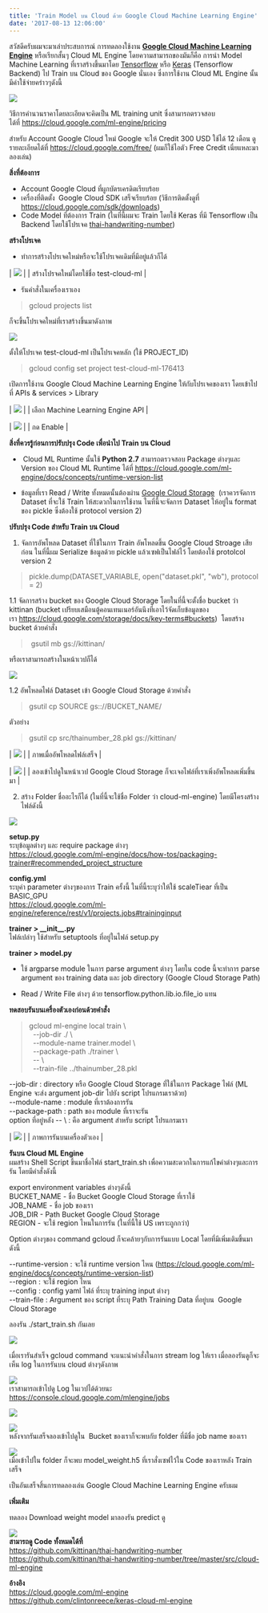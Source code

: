 ```yaml
---
title: 'Train Model บน Cloud ด้วย Google Cloud Machine Learning Engine'
date: '2017-08-13 12:06:00'
---
```


สวัสดีครับผมจะมาเล่าประสบการณ์ การทดลองใช้งาน [**Google Cloud Machine Learning Engine**](https://cloud.google.com/ml-engine/) หรือเรียกสั้นๆ Cloud ML Engine โดยความสามารถของมันก็คือ การนำ Model Machine Learning ที่เราสร้างขึ้นมาโดย [Tensorflow](https://www.tensorflow.org/) หรือ [Keras](https://keras.io/) (Tensorflow Backend) ไป Train บน Cloud ของ Google นั่นเอง ซึ่งการใช้งาน Cloud ML Engine นั้นมีค่าใช้จ่ายคร่าวๆดังนี้  
  
   
[![](https://3.bp.blogspot.com/-ghbCz1e90j0/WYxMvtczNiI/AAAAAAAA0nE/TtV_h2HCgDMgmKxfPKb54Qsf8CwxIKr_wCLcBGAs/s640/Screenshot%2Bat%2B2017-08-10%2B19-08-14.png)](https://3.bp.blogspot.com/-ghbCz1e90j0/WYxMvtczNiI/AAAAAAAA0nE/TtV_h2HCgDMgmKxfPKb54Qsf8CwxIKr_wCLcBGAs/s1600/Screenshot%2Bat%2B2017-08-10%2B19-08-14.png)  
   
 วิธีการคำนวนราคาโดยละเอียดจะคิดเป็น ML training unit ซึ่งสามารถตรวจสอบได้ที่ <https://cloud.google.com/ml-engine/pricing>  
  
สำหรับ Account Google Cloud ใหม่ Google จะให้ Credit 300 USD ใช้ได้ 12 เดือน ดูรายละเอียดได้ที่ <https://cloud.google.com/free/> (ผมก็ใช้ไอตัว Free Credit เนี่ยแหละมาลองเล่น)  
  
 **สิ่งที่ต้องการ**  
  
- Account Google Cloud ที่ผูกบัตรเครดิตเรียบร้อย  
- เครื่องที่ติดตั้ง  Google Cloud SDK เสร็จเรียบร้อย (วิธีการติดตั้งดูที่ <https://cloud.google.com/sdk/downloads>)  
- Code Model ที่ต้องการ Train (ในที่นี้ผมจะ Train โดยใช้ Keras ที่มี Tensorflow เป็น Backend โดยใช้โปรเจค [thai-handwriting-number](https://github.com/kittinan/thai-handwriting-number))  
  
**สร้างโปรเจค**  
  
- ทำการสร้างโปรเจคใหม่หรือจะใช้โปรเจคเดิมที่มีอยู่แล้วก็ได้  
  


| [![](https://1.bp.blogspot.com/-FgpPaZZVufs/WYxm9AYL72I/AAAAAAAA0nc/EWnvYtDOmcwk0AQgPBMIFUeJDpOsYedBACLcBGAs/s1600/Screenshot%2Bat%2B2017-08-10%2B20-59-16.png)](https://1.bp.blogspot.com/-FgpPaZZVufs/WYxm9AYL72I/AAAAAAAA0nc/EWnvYtDOmcwk0AQgPBMIFUeJDpOsYedBACLcBGAs/s1600/Screenshot%2Bat%2B2017-08-10%2B20-59-16.png) |
| สร้างโปรจคใหม่โดยใช้ชื่อ test-cloud-ml |

  
- รันคำสั่งในเครื่องเราเอง  
  

> gcloud projects list

  
ก็จะขึ้นโปรเจคใหม่ที่เราสร้างขึ้นมาดังภาพ  
  
[![](https://4.bp.blogspot.com/-odVVsQQqgn4/WYxo-Oit6wI/AAAAAAAA0no/GrMYC3X9auEZ-gxHO9wB5zy7ZhTEd53PACLcBGAs/s640/Screenshot%2Bat%2B2017-08-10%2B21-06-31.png)](https://4.bp.blogspot.com/-odVVsQQqgn4/WYxo-Oit6wI/AAAAAAAA0no/GrMYC3X9auEZ-gxHO9wB5zy7ZhTEd53PACLcBGAs/s1600/Screenshot%2Bat%2B2017-08-10%2B21-06-31.png)  
  
ตั้งให้โปรเจค test-cloud-ml เป็นโปรเจคหลัก (ใช้ PROJECT\_ID)  
  

> gcloud config set project test-cloud-ml-176413

  
เปิดการใช้งาน Google Cloud Machine Learning Engine ให้กับโปรเจคของเรา โดยเข้าไปที่ APIs & services > Library  
  


| [![](https://2.bp.blogspot.com/-gdxbkOybfYs/WY5v1MwrSmI/AAAAAAAA0xU/McytEFTAXxQ76r_AHXVYoIeRzXgJ6UTJwCLcBGAs/s640/Screenshot%2Bat%2B2017-08-11%2B16-57-10.png)](https://2.bp.blogspot.com/-gdxbkOybfYs/WY5v1MwrSmI/AAAAAAAA0xU/McytEFTAXxQ76r_AHXVYoIeRzXgJ6UTJwCLcBGAs/s1600/Screenshot%2Bat%2B2017-08-11%2B16-57-10.png) |
| เลือก Machine Learning Engine API |

  


| [![](https://1.bp.blogspot.com/-fsOLbygwdHM/WY5v2L3o3II/AAAAAAAA0xY/5mFMAyEo6hc_ax36NXEdtpE5_R0DJ9THACLcBGAs/s640/Screenshot%2Bat%2B2017-08-11%2B16-57-33.png)](https://1.bp.blogspot.com/-fsOLbygwdHM/WY5v2L3o3II/AAAAAAAA0xY/5mFMAyEo6hc_ax36NXEdtpE5_R0DJ9THACLcBGAs/s1600/Screenshot%2Bat%2B2017-08-11%2B16-57-33.png) |
| กด Enable |

  
 **สิ่งที่ควรรู้ก่อนการปรับปรุง Code เพื่อนำไป Train บน Cloud**  
 -  Cloud ML Runtime นั้นใช้ **Python 2.7** สามารถตรวจสอบ Package ต่างๆและ Version ของ Cloud ML Runtime ได้ที่ <https://cloud.google.com/ml-engine/docs/concepts/runtime-version-list>  
  
- ข้อมูลที่เรา Read / Write ทั้งหมดนั้นต้องผ่าน [Google Cloud Storage](https://cloud.google.com/storage/)  (เราควรจัดการ Dataset ที่จะใช้ Train ให้สะดวกในการใช้งาน ในที่นี้จะจัดการ Dataset ให้อยู่ใน format ของ pickle ซึ่งต้องใช้ protocol version 2)  
  
**ปรับปรุง Code สำหรับ Train บน Cloud**  
  
1. จัดการอัพโหลด Dataset ที่ใช้ในการ Train อัพโหลดขึ้น Google Cloud Stroage เสียก่อน ในที่นี้ผม Serialize ข้อมูลด้วย pickle แล้วเซฟเป็นไฟล์ไว้ โดยต้องใช้ protolcol version 2  
  

> pickle.dump(DATASET\_VARIABLE, open("dataset.pkl", "wb"), protocol = 2)

  
1.1 จัดการสร้าง bucket ของ Google Cloud Storage โดยในที่นี้จะตั้งชื่อ bucket ว่า kittinan (bucket เปรียบเสมือนตู้คอนเทนเนอร์อันนึงที่เอาไว้จัดเก็บข้อมูลของเรา <https://cloud.google.com/storage/docs/key-terms#buckets>)  โดยสร้าง bucket ด้วยคำสั่ง  
  

>  gsutil mb gs://kittinan/

หรือเราสามารถสร้างในหน้าเวปก็ได้  
  
[![](https://2.bp.blogspot.com/-UgXUlEF0-FU/WY2DVxwzdtI/AAAAAAAA0ro/N5KBPoE72PQt90zCocIWoTCQ3S2f6q-SwCLcBGAs/s640/Screenshot%2Bat%2B2017-08-11%2B17-13-26.png)](https://2.bp.blogspot.com/-UgXUlEF0-FU/WY2DVxwzdtI/AAAAAAAA0ro/N5KBPoE72PQt90zCocIWoTCQ3S2f6q-SwCLcBGAs/s1600/Screenshot%2Bat%2B2017-08-11%2B17-13-26.png)  
  
1.2 อัพโหลดไฟล์ Dataset เข้า Google Cloud Storage ด้วยคำสั่ง  
  

> gsutil cp SOURCE gs:://BUCKET\_NAME/

ตัวอย่าง  

> gsutil cp src/thainumber\_28.pkl gs://kittinan/



| [![](https://2.bp.blogspot.com/-7Tu4rpeiFGY/WY2FDucWZTI/AAAAAAAA0r4/cEvtg0UinS4o2wPlVRatLZdQ-8IGzxUgACLcBGAs/s640/Screenshot%2Bat%2B2017-08-11%2B17-20-22.png)](https://2.bp.blogspot.com/-7Tu4rpeiFGY/WY2FDucWZTI/AAAAAAAA0r4/cEvtg0UinS4o2wPlVRatLZdQ-8IGzxUgACLcBGAs/s1600/Screenshot%2Bat%2B2017-08-11%2B17-20-22.png) |
| ภาพเมื่ออัพโหลดไฟล์เสร็จ |

  


| [![](https://3.bp.blogspot.com/-gmzoMc1GyN0/WY2FDulFAhI/AAAAAAAA0r0/3KPI8lUutvQmtOA46_DwUgXGOnQgnYGMwCLcBGAs/s640/Screenshot%2Bat%2B2017-08-11%2B17-20-50.png)](https://3.bp.blogspot.com/-gmzoMc1GyN0/WY2FDulFAhI/AAAAAAAA0r0/3KPI8lUutvQmtOA46_DwUgXGOnQgnYGMwCLcBGAs/s1600/Screenshot%2Bat%2B2017-08-11%2B17-20-50.png) |
| ลองเข้าไปดูในหน้าเวป Google Cloud Storage ก็จะเจอไฟล์ที่เราเพิ่งอัพโหลดเพิ่มขึ้นมา |

  
  
2. สร้าง Folder ชื่ออะไรก็ได้ (ในที่นี้จะใช้ชื่อ Folder ว่า cloud-ml-engine) โดยมีโครงสร้างไฟล์ดังนี้  
  
[![](https://3.bp.blogspot.com/-LPBb2YGLf-I/WY5-3yyqX5I/AAAAAAAA0x8/XgXFY8ZFvawtwiHagNzIckEjgnktBY50QCLcBGAs/s1600/Screenshot%2Bat%2B2017-08-12%2B11-06-32.png)](https://3.bp.blogspot.com/-LPBb2YGLf-I/WY5-3yyqX5I/AAAAAAAA0x8/XgXFY8ZFvawtwiHagNzIckEjgnktBY50QCLcBGAs/s1600/Screenshot%2Bat%2B2017-08-12%2B11-06-32.png)  
  
**setup.py**  
ระบุข้อมูลต่างๆ และ require package ต่างๆ  
<https://cloud.google.com/ml-engine/docs/how-tos/packaging-trainer#recommended_project_structure>  
  
   
**config.yml**  
ระบุค่า parameter ต่างๆของการ Train ครั้งนี้ ในที่นี้ระบุว่าให้ใช้ scaleTiear ที่เป็น BASIC\_GPU  
<https://cloud.google.com/ml-engine/reference/rest/v1/projects.jobs#traininginput>  
  
 **trainer > \_\_init\_\_.py**  
ไฟล์เปล่าๆ ใช้สำหรับ setuptools ที่อยู่ในไฟล์ setup.py   
  
**trainer > model.py**  
- ใช้ argparse module ในการ parse argument ต่างๆ โดยใน code นี้จะทำการ parse argument ของ training data และ job directory (Google Cloud Storage Path)  
  
- Read / Write File ต่างๆ ด้วย tensorflow.python.lib.io.file\_io แทน  
  
   
**ทดสอบรันบนเครื่องตัวเองก่อนด้วยคำสั่ง**  
  

> gcloud ml-engine local train \  
>   --job-dir ./ \  
>   --module-name trainer.model \  
>   --package-path ./trainer \  
>   -- \  
>   --train-file ../thainumber\_28.pkl

--job-dir : directory หรือ Google Cloud Storage ที่ใช้ในการ Package ไฟล์ (ML Engine จะส่ง argument job-dir ไปยัง script โปรแกรมเราด้วย)  
--module-name : module ที่เราต้องการรัน  
--package-path : path ของ module ที่เราจะรัน  
option ที่อยู่หลัง -- \ : คือ argument สำหรับ script โปรแกรมเรา  
  


| [![](https://2.bp.blogspot.com/-hZOegOna7tY/WY6I58YA4rI/AAAAAAAA0yM/krZFp04WJMECu8iyQX2o-v93ciabKQ_pgCLcBGAs/s640/Screenshot%2Bat%2B2017-08-12%2B11-49-31.png)](https://2.bp.blogspot.com/-hZOegOna7tY/WY6I58YA4rI/AAAAAAAA0yM/krZFp04WJMECu8iyQX2o-v93ciabKQ_pgCLcBGAs/s1600/Screenshot%2Bat%2B2017-08-12%2B11-49-31.png) |
| ภาพการรันบนเครื่องตัวเอง |

  
**รันบน Cloud ML Engine**  
ผมสร้าง Shell Script ขึ้นมาชื่อไฟล์ start\_train.sh เพื่อความสะดวกในการแก้ไขค่าต่างๆและการรัน โดยมีคำสั่งดังนี้  
  
   
export environment variables ต่างๆดังนี้  
BUCKET\_NAME - ชื่อ Bucket Google Cloud Storage ที่เราใช้  
JOB\_NAME - ชื่อ job ของเรา  
JOB\_DIR - Path Bucket Google Cloud Storage  
REGION - จะใช้ region ไหนในการรัน (ในที่นี้ใช้ US เพราะถูกกว่า)  
  
Option ต่างๆของ command gcloud ก็จะคล้ายๆกับการรันแบบ Local โดยที่มีเพิ่มเติมขึ้นมาดังนี้  
  
--runtime-version : จะใช้ runtime version ไหน (<https://cloud.google.com/ml-engine/docs/concepts/runtime-version-list>)  
--region : จะใช้ region ไหน  
--config : config yaml ไฟล์ ที่ระบุ training input ต่างๆ  
--train-file : Argument ของ script ที่ระบุ Path Training Data ที่อยู่บน  Google Cloud Storage  
  
ลองรัน ./start\_train.sh กันเลย  
  
[![](https://1.bp.blogspot.com/-8gFd_NQ1V-E/WY6ONROzTQI/AAAAAAAA0yc/g0WJqCSOFzsBoUCZe3EatIFZzte-tGo9gCLcBGAs/s640/Screenshot%2Bat%2B2017-08-12%2B12-02-24.png)](https://1.bp.blogspot.com/-8gFd_NQ1V-E/WY6ONROzTQI/AAAAAAAA0yc/g0WJqCSOFzsBoUCZe3EatIFZzte-tGo9gCLcBGAs/s1600/Screenshot%2Bat%2B2017-08-12%2B12-02-24.png)  
  
เมื่อเรารันสำเร็จ gcloud command จะแนะนำคำสั่งในการ stream log ให้เรา เมื่อลองรันดูก็จะเห็น log ในการรันบน cloud ต่างๆดังภาพ  
  
[![](https://1.bp.blogspot.com/-yBpj9m2XGWs/WY6Ojco-ezI/AAAAAAAA0yg/PvgbCyjCyQMZ0pB5w7LZGkyMP-g5m5MNQCLcBGAs/s640/Screenshot%2Bat%2B2017-08-12%2B12-02-42.png)](https://1.bp.blogspot.com/-yBpj9m2XGWs/WY6Ojco-ezI/AAAAAAAA0yg/PvgbCyjCyQMZ0pB5w7LZGkyMP-g5m5MNQCLcBGAs/s1600/Screenshot%2Bat%2B2017-08-12%2B12-02-42.png)  
เราสามารถเข้าไปดู Log ในเวปได้ด้วยนะ  
 <https://console.cloud.google.com/mlengine/jobs>  
  
[![](https://4.bp.blogspot.com/-rOul_7niNUY/WY6PJYyQiHI/AAAAAAAA0ys/ljfdi0GcZ0MTnbQnEVHfrotyfvRCi8LyACLcBGAs/s400/Screenshot%2Bat%2B2017-08-12%2B12-15-19.png)](https://4.bp.blogspot.com/-rOul_7niNUY/WY6PJYyQiHI/AAAAAAAA0ys/ljfdi0GcZ0MTnbQnEVHfrotyfvRCi8LyACLcBGAs/s1600/Screenshot%2Bat%2B2017-08-12%2B12-15-19.png)  
  
[![](https://2.bp.blogspot.com/-SDXafD-P9kE/WY6PJeaq95I/AAAAAAAA0yo/2WeEmJsBkp4uXpTSxB6bHB7zIYcMUUF3gCLcBGAs/s400/Screenshot%2Bat%2B2017-08-12%2B12-15-58.png)](https://2.bp.blogspot.com/-SDXafD-P9kE/WY6PJeaq95I/AAAAAAAA0yo/2WeEmJsBkp4uXpTSxB6bHB7zIYcMUUF3gCLcBGAs/s1600/Screenshot%2Bat%2B2017-08-12%2B12-15-58.png)  
หลังจากรันเสร็จลองเข้าไปดูใน  Bucket ของเราก็จะพบกับ folder ที่มีชื่อ job name ของเรา  
  
[![](https://1.bp.blogspot.com/-L6akpOsvIH8/WY6PkkVaxvI/AAAAAAAA0yw/Ur6HRg3fPWQVvgF2BucUivsDAUnduZw3ACLcBGAs/s640/Screenshot%2Bat%2B2017-08-12%2B12-17-52.png)](https://1.bp.blogspot.com/-L6akpOsvIH8/WY6PkkVaxvI/AAAAAAAA0yw/Ur6HRg3fPWQVvgF2BucUivsDAUnduZw3ACLcBGAs/s1600/Screenshot%2Bat%2B2017-08-12%2B12-17-52.png)  
เมื่อเข้าไปใน folder ก็จะพบ model\_weight.h5 ที่เราสั่งเซฟไว้ใน Code ของเราหลัง Train เสร็จ  
  
เป็นอันเสร็จสิ้นการทดลองเล่น Google Cloud Machine Learning Engine ครับผม  
  
**เพิ่มเติม**  
  
ทดลอง Download weight model มาลองรัน predict ดู  
  
[![](https://2.bp.blogspot.com/-KZphJ4YP2IQ/WY6TO9Z-WOI/AAAAAAAA0y8/acz9X9uXQT4aMuYRbZjDNV0LKMn5PGINACLcBGAs/s640/Screenshot%2Bat%2B2017-08-12%2B12-33-12.png)](https://2.bp.blogspot.com/-KZphJ4YP2IQ/WY6TO9Z-WOI/AAAAAAAA0y8/acz9X9uXQT4aMuYRbZjDNV0LKMn5PGINACLcBGAs/s1600/Screenshot%2Bat%2B2017-08-12%2B12-33-12.png)  
**สามารถดู Code ทั้งหมดได้ที่**  
<https://github.com/kittinan/thai-handwriting-number>  
<https://github.com/kittinan/thai-handwriting-number/tree/master/src/cloud-ml-engine>  
  
**อ้างอิง**  
<https://cloud.google.com/ml-engine>  
<https://github.com/clintonreece/keras-cloud-ml-engine>